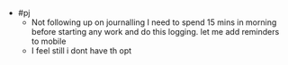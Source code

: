 - #pj
	- Not following up on journalling I need to spend 15 mins in morning before starting any work and do this logging. let me add reminders to mobile
	- I feel still i dont have th opt